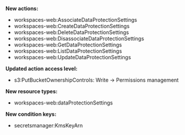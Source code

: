 **New actions:**

- workspaces-web:AssociateDataProtectionSettings
- workspaces-web:CreateDataProtectionSettings
- workspaces-web:DeleteDataProtectionSettings
- workspaces-web:DisassociateDataProtectionSettings
- workspaces-web:GetDataProtectionSettings
- workspaces-web:ListDataProtectionSettings
- workspaces-web:UpdateDataProtectionSettings

**Updated action access level:**

- s3:PutBucketOwnershipControls: Write -> Permissions management

**New resource types:**

- workspaces-web:dataProtectionSettings

**New condition keys:**

- secretsmanager:KmsKeyArn
